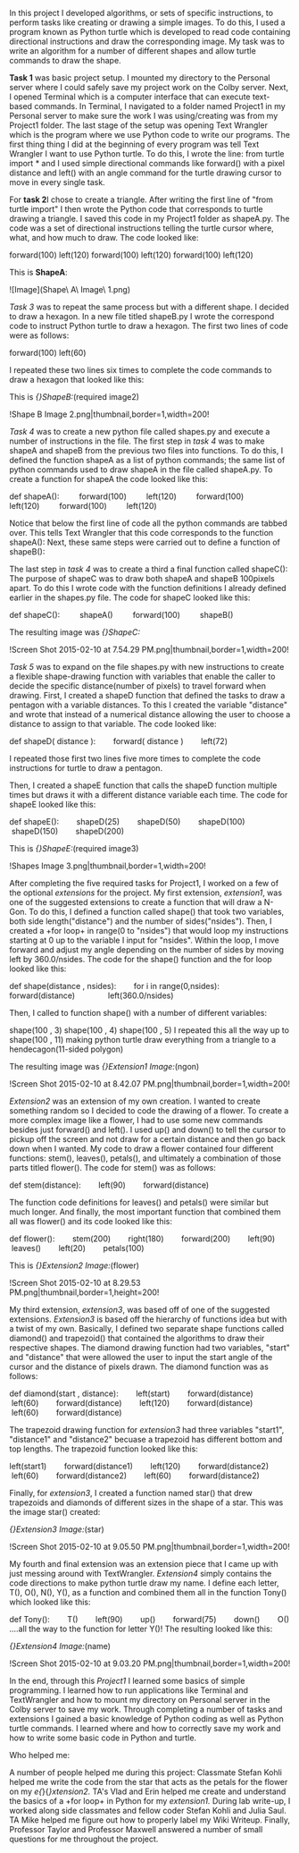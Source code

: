 In this project I developed algorithms, or sets of specific instructions, to perform tasks like creating or drawing a simple images. To do this, I used a program known as Python turtle which is developed to read code containing directional instructions and draw the corresponding image. My task was to write an algorithm for a number of different shapes and allow turtle commands to draw the shape.

**Task 1** was basic project setup. I mounted my directory to the Personal server where I could safely save my project work on the Colby server. Next, I opened Terminal which is a computer interface that can execute text-based commands. In Terminal, I navigated to a folder named Project1 in my Personal server to make sure the work I was using/creating was from my Project1 folder. The last stage of the setup was opening Text Wrangler which is the program where we use Python code to write our programs. The first thing thing I did at the beginning of every program was tell Text Wrangler I want to use Python turtle. To do this, I wrote the line: from turtle import * and I used simple directional commands like forward() with a pixel distance and left() with an angle command for the turtle drawing cursor to move in every single task.

For **task 2**I chose to create a triangle. After writing the first line of "from turtle import" I then wrote the Python code that corresponds to turtle drawing a triangle. I saved this code in my Project1 folder as shapeA.py. The code was a set of directional instructions telling the turtle cursor where, what, and how much to draw. The code looked like:

forward(100)
left(120)
forward(100)
left(120)
forward(100)
left(120)

This is **ShapeA**:

![Image](Shape\ A\ Image\ 1.png)


*Task 3* was to repeat the same process but with a different shape. I decided to draw a hexagon. In a new file titled shapeB.py I wrote the correspond code to instruct Python turtle to draw a hexagon.&nbsp;The first two lines of code were as follows:

forward(100)
left(60)

I repeated these two lines six times to complete the code commands to draw a hexagon that looked like this:

This is *{_}ShapeB:_*(required image2)

!Shape B Image 2.png|thumbnail,border=1,width=200!

*Task 4* was to create a new python file called shapes.py and execute a number of instructions in the file. The first step in *task 4*&nbsp;was to make shapeA and shapeB from the previous two files into functions. To do this, I defined the function shapeA as a list of python commands; the same list of python commands used to draw shapeA in the file called shapeA.py. To create a function for shapeA the code looked like this:

def shapeA():
&nbsp; &nbsp; &nbsp; &nbsp; forward(100)
&nbsp; &nbsp; &nbsp; &nbsp; left(120)
&nbsp; &nbsp; &nbsp; &nbsp; forward(100)
&nbsp; &nbsp; &nbsp; &nbsp; left(120)
&nbsp; &nbsp; &nbsp; &nbsp; forward(100)
&nbsp; &nbsp; &nbsp; &nbsp; left(120)

Notice that below the first line of code all the python commands are tabbed over. This tells Text Wrangler that this code corresponds to the function shapeA(): Next, these same steps were carried out to define a function of shapeB():

The last step in *task 4* was to create a third a final function called shapeC(): The purpose of shapeC was to draw both shapeA and shapeB 100pixels apart. To do this I wrote code with the function definitions I already defined earlier in the shapes.py file. The code for shapeC looked like this:

def shapeC():
&nbsp; &nbsp; &nbsp; &nbsp; shapeA()
&nbsp; &nbsp; &nbsp; &nbsp; forward(100)
&nbsp; &nbsp; &nbsp; &nbsp; shapeB()

The resulting image was *{_}ShapeC:_*

!Screen Shot 2015-02-10 at 7.54.29 PM.png|thumbnail,border=1,width=200!

*Task 5* was to expand on the file shapes.py with new instructions to create a flexible shape-drawing function with variables that enable the caller to decide the specific distance(number of pixels) to travel forward when drawing. First, I created a shapeD function that defined the tasks to draw a pentagon with a variable distances. To this I created the variable "distance" and wrote that instead of a numerical distance allowing the user to choose a distance to assign to that variable. The code looked like:

def shapeD( distance ):
&nbsp; &nbsp; &nbsp; &nbsp;forward( distance )
&nbsp; &nbsp; &nbsp; &nbsp;left(72)

I repeated those first two lines five more times to complete the code instructions for turtle to draw a pentagon.

Then, I created a shapeE function that calls the shapeD function multiple times but draws it with a different distance variable each time. The code for shapeE looked like this:

def shapeE():
&nbsp; &nbsp; &nbsp; &nbsp;shapeD(25)
&nbsp; &nbsp; &nbsp; &nbsp;shapeD(50)
&nbsp; &nbsp; &nbsp; &nbsp;shapeD(100)
&nbsp; &nbsp; &nbsp; &nbsp;shapeD(150)
&nbsp; &nbsp; &nbsp; &nbsp;shapeD(200)

This is *{_}ShapeE:_*(required image3)

!Shapes Image 3.png|thumbnail,border=1,width=200!


After completing the five required tasks for Project1, I worked on a few of the optional&nbsp;*extensions*&nbsp;for the project. My first extension, *extension1*, was one of the suggested extensions to create a function that will draw a N-Gon. To do this, I defined a function called shape() that took two variables, both side length("distance") and the number of sides("nsides"). Then, I created a +for loop+&nbsp;in range(0 to "nsides") that would loop my instructions starting at 0 up to the variable I input for "nsides". Within the loop, I move forward and adjust my angle depending on the number of sides by moving left by 360.0/nsides. The code for the shape() function and the for loop looked like this:

def shape(distance , nsides):
&nbsp; &nbsp; &nbsp; &nbsp;for i in range(0,nsides):
&nbsp; &nbsp; &nbsp; &nbsp; &nbsp; &nbsp; &nbsp; forward(distance)
&nbsp; &nbsp; &nbsp; &nbsp; &nbsp; &nbsp; &nbsp; left(360.0/nsides)

Then, I called to function shape() with a number of different variables:

shape(100 , 3)
shape(100 , 4)
shape(100 , 5)
I repeated this all the way up to shape(100 , 11) making python turtle draw everything from a triangle to a hendecagon(11-sided polygon)

The resulting image was *{_}Extension1 Image:_*(ngon)

!Screen Shot 2015-02-10 at 8.42.07 PM.png|thumbnail,border=1,width=200!


*Extension2* was an extension of my own creation. I wanted to create something random so I decided to code the drawing of a flower. To create a more complex image like a flower, I had to use some new commands besides just forward() and left(). I used up() and down() to tell the cursor to pickup off the screen and not draw for a certain distance and then go back down when I wanted. My code to draw a flower contained four different functions: stem(), leaves(), petals(), and ultimately a combination of those parts titled flower(). The code for stem() was as follows:

def stem(distance):
&nbsp; &nbsp; &nbsp; &nbsp;left(90)
&nbsp; &nbsp; &nbsp; &nbsp;forward(distance)

The function code definitions for leaves() and petals() were similar but much longer. And finally, the most important function that combined them all was flower() and its code looked like this:

def flower():
&nbsp; &nbsp; &nbsp; &nbsp;stem(200)
&nbsp; &nbsp; &nbsp; &nbsp;right(180)
&nbsp; &nbsp; &nbsp; &nbsp;forward(200)
&nbsp; &nbsp; &nbsp; &nbsp;left(90)
&nbsp; &nbsp; &nbsp; &nbsp;leaves()
&nbsp; &nbsp; &nbsp; &nbsp;left(20)
&nbsp; &nbsp; &nbsp; &nbsp;petals(100)

This is *{_}Extension2 Image:_*(flower)

!Screen Shot 2015-02-10 at 8.29.53 PM.png|thumbnail,border=1,height=200!

My third extension, *extension3*,&nbsp;was based off of one of the suggested extensions. *Extension3*&nbsp;is based off the hierarchy of functions idea but with a twist of my own. Basically, I defined two separate shape functions called diamond() and trapezoid() that contained the algorithms to draw their respective shapes. The diamond drawing function had two variables, "start" and "distance" that were allowed the user to input the start angle of the cursor and the distance of pixels drawn. The diamond function was as follows:&nbsp;

def diamond(start , distance):
&nbsp; &nbsp; &nbsp; &nbsp;left(start)
&nbsp; &nbsp; &nbsp; &nbsp;forward(distance)
&nbsp; &nbsp; &nbsp; &nbsp;left(60)
&nbsp; &nbsp; &nbsp; &nbsp;forward(distance)
&nbsp; &nbsp; &nbsp; &nbsp;left(120)
&nbsp; &nbsp; &nbsp; &nbsp;forward(distance)
&nbsp; &nbsp; &nbsp; &nbsp;left(60)
&nbsp; &nbsp; &nbsp; &nbsp;forward(distance)

The trapezoid drawing function for *extension3* had three variables "start1", "distance1" and "distance2" becuase a trapezoid has different bottom and top lengths. The trapezoid function looked like this:

left(start1)
&nbsp; &nbsp; &nbsp; &nbsp;forward(distance1)
&nbsp; &nbsp; &nbsp; &nbsp;left(120)
&nbsp; &nbsp; &nbsp; &nbsp;forward(distance2)
&nbsp; &nbsp; &nbsp; &nbsp;left(60)
&nbsp; &nbsp; &nbsp; &nbsp;forward(distance2)
&nbsp; &nbsp; &nbsp; &nbsp;left(60)
&nbsp; &nbsp; &nbsp; &nbsp;forward(distance2)

Finally, for *extension3*, I created a function named star() that drew trapezoids and diamonds of different sizes in the shape of a star. This was the image star() created:

*{_}Extension3 Image:_*(star)

!Screen Shot 2015-02-10 at 9.05.50 PM.png|thumbnail,border=1,width=200!

My fourth and final extension was an extension piece that I came up with just messing around with TextWrangler. *Extension4* simply contains the code directions to make python turtle draw my name. I define each letter, T(), O(), N(), Y(), as a function and combined them all in the function Tony() which looked like this:

def Tony():
&nbsp; &nbsp; &nbsp; &nbsp;T()
&nbsp; &nbsp; &nbsp; &nbsp;left(90)
&nbsp; &nbsp; &nbsp; &nbsp;up()
&nbsp; &nbsp; &nbsp; &nbsp;forward(75)
&nbsp; &nbsp; &nbsp; &nbsp;down()
&nbsp; &nbsp; &nbsp; &nbsp;O()
....all the way to the function for letter Y()\! The resulting looked like this:

*{_}Extension4 Image:_*(name)

!Screen Shot 2015-02-10 at 9.03.20 PM.png|thumbnail,border=1,width=200!

In the end, through this *Project1*&nbsp;I learned some basics of simple programming. I learned how to run applications like Terminal and TextWrangler and how to mount my directory on Personal server in the Colby server to save my work. Through completing a number of tasks and extensions I gained a basic knowledge of Python coding as well as Python turtle commands. I learned where and how to correctly save my work and how to write some basic code in Python and turtle.

Who helped me:

A number of people helped me during this project:&nbsp;Classmate Stefan Kohli helped me write the code from the star that acts as the petals for the flower on my *e{*}{*}xtension2.* TA's Vlad and Erin helped me create and understand the basics of a +for loop+&nbsp;in Python for my *extension1.* During lab write-up, I worked along side classmates and fellow coder Stefan Kohli and Julia Saul. TA Mike helped me figure out how to properly label my Wiki Writeup. Finally, Professor Taylor and Professor Maxwell answered a number of small questions for me throughout the project.
